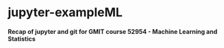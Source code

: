 # jupyter-exampleML
#### Recap of jupyter and git for GMIT course 52954 - Machine Learning and Statistics